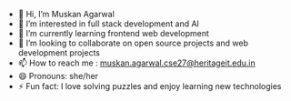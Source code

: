 - 👋 Hi, I’m Muskan Agarwal
- 👀 I’m interested in full stack development and AI
- 🌱 I’m currently learning frontend web development
- 💞️ I’m looking to collaborate on open source projects and web development projects
- 📫 How to reach me : muskan.agarwal.cse27@heritageit.edu.in
- 😄 Pronouns: she/her
- ⚡ Fun fact: I love solving puzzles and enjoy learning new technologies

<!---
muskanagarwal-15/muskanagarwal-15 is a ✨ special ✨ repository because its `README.md` (this file) appears on your GitHub profile.
You can click the Preview link to take a look at your changes.
--->
